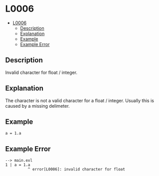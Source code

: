 <!-- Part of the Exeme Project, under the MIT license. See '/LICENSE' for license information. SPDX-License-Identifier: MIT License. -->

# L0006

- [L0006](#l0006)
  - [Description](#description)
  - [Explanation](#explanation)
  - [Example](#example)
  - [Example Error](#example-error)

## Description

Invalid character for float / integer.

## Explanation

The character is not a valid character for a float / integer. Usually this is caused by a missing delimeter.

## Example

```
a = 1.a
```

## Example Error

```
--> main.exl
1 | a = 1.a
          ^ error[L0006]: invalid character for float
```
